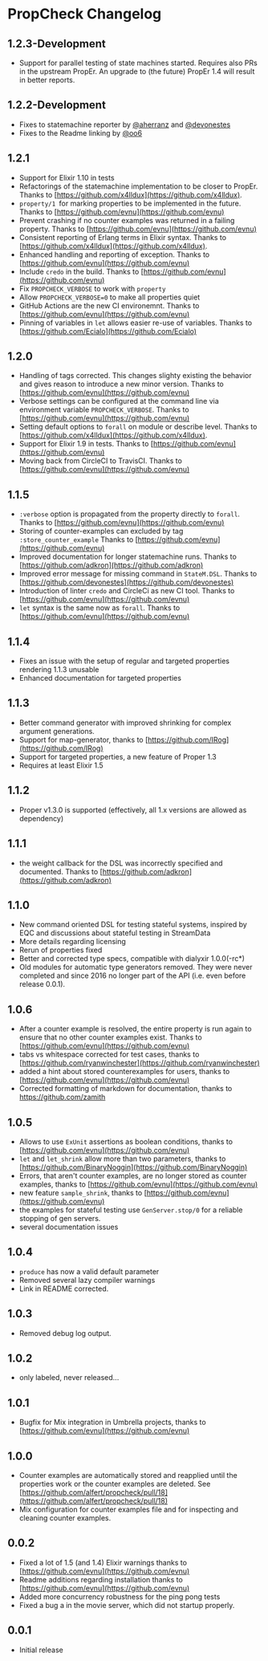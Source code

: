 # PropCheck Changelog

## 1.2.3-Development
* Support for parallel testing of state machines started. Requires also PRs in the upstream 
  PropEr. An upgrade to (the future) PropEr 1.4 will result in better reports. 
## 1.2.2-Development
* Fixes to statemachine reporter by [@aherranz](https://github.com/aherranz) and [@devonestes](https://github.com/devonestes) 
* Fixes to the Readme linking by [@oo6](https://github.com/oo6)

## 1.2.1
* Support for Elixir 1.10 in tests
* Refactorings of the statemachine implementation to be closer to PropEr. Thanks to [https://github.com/x4lldux](https://github.com/x4lldux). 
* `property/1 `for marking properties to be implemented in the future. 
   Thanks to [https://github.com/evnu](https://github.com/evnu)
* Prevent crashing if no counter examples was returned in a failing property. 
  Thanks to [https://github.com/evnu](https://github.com/evnu)
* Consistent reporting of Erlang terms in Elixir syntax. Thanks to [https://github.com/x4lldux](https://github.com/x4lldux).
* Enhanced handling and reporting of exception. Thanks to [https://github.com/evnu](https://github.com/evnu)
* Include `credo` in the build. Thanks to [https://github.com/evnu](https://github.com/evnu)
* Fix `PROPCHECK_VERBOSE` to work with `property`
* Allow `PROPCHECK_VERBOSE=0` to make all properties quiet
* GitHub Actions are the new CI environemnt.  Thanks to [https://github.com/evnu](https://github.com/evnu)
* Pinning of variables in `let` allows easier re-use of variables. Thanks to [https://github.com/Ecialo](https://github.com/Ecialo)

## 1.2.0
* Handling of tags corrected. This changes slighty existing the behavior and gives
  reason to introduce a new minor version. 
  Thanks to [https://github.com/evnu](https://github.com/evnu)
* Verbose settings can be configured at the command line via environment variable
  `PROPCHECK_VERBOSE`. Thanks to [https://github.com/evnu](https://github.com/evnu)
* Setting default options to `forall` on module or describe level.
  Thanks to [https://github.com/x4lldux](https://github.com/x4lldux).
* Support for Elixir 1.9 in tests. Thanks to [https://github.com/evnu](https://github.com/evnu)
* Moving back from CircleCI to TravisCI. Thanks to [https://github.com/evnu](https://github.com/evnu)

## 1.1.5
* `:verbose` option is propagated from the property directly to `forall`. 
    Thanks to [https://github.com/evnu](https://github.com/evnu)
* Storing of counter-examples can excluded by tag `:store_counter_example`
    Thanks to [https://github.com/evnu](https://github.com/evnu)
* Improved documentation for longer statemachine runs. Thanks
  to [https://github.com/adkron](https://github.com/adkron)
* Improved error message for missing command in `StateM.DSL`. 
  Thanks to [https://github.com/devonestes](https://github.com/devonestes)
* Introduction of linter `credo` and CircleCi as new CI tool. 
  Thanks to [https://github.com/evnu](https://github.com/evnu)
* `let` syntax is the same now as `forall`.
  Thanks to [https://github.com/evnu](https://github.com/evnu)

## 1.1.4
* Fixes an issue with the setup of regular and targeted properties rendering 1.1.3 unusable
* Enhanced documentation for targeted properties

## 1.1.3
* Better command generator with improved shrinking for complex argument generations.
* Support for map-generator, thanks to [https://github.com/IRog](https://github.com/IRog)
* Support for targeted properties, a new feature of Proper 1.3
* Requires at least Elixir 1.5

## 1.1.2
* Proper v1.3.0 is supported (effectively, all 1.x versions are allowed
  as dependency)

## 1.1.1
* the weight callback for the DSL was incorrectly specified and documented. Thanks
  to [https://github.com/adkron](https://github.com/adkron)

## 1.1.0
* New command oriented DSL for testing stateful systems, inspired by EQC and
  discussions about stateful testing in StreamData
* More details regarding licensing
* Rerun of properties fixed
* Better and corrected type specs, compatible with dialyxir 1.0.0(-rc*)
* Old modules for automatic type generators removed. They were never completed and
  since 2016 no longer part of the API (i.e. even before release 0.0.1).

## 1.0.6
* After a counter example is resolved, the entire property is run again to
  ensure that no other counter examples exist. Thanks to [https://github.com/evnu](https://github.com/evnu)
* tabs vs whitespace corrected for test cases, thanks to [https://github.com/ryanwinchester](https://github.com/ryanwinchester)
* added a hint about stored counterexamples for users, thanks to [https://github.com/evnu](https://github.com/evnu)
* Corrected formatting of markdown for documentation, thanks to https://github.com/zamith


## 1.0.5
* Allows to use `ExUnit` assertions as boolean conditions, thanks to [https://github.com/evnu](https://github.com/evnu)
* `let` and `let_shrink` allow more than two parameters, thanks to [https://github.com/BinaryNoggin](https://github.com/BinaryNoggin)
* Errors, that aren't counter examples, are no longer stored as counter examples,  thanks to [https://github.com/evnu](https://github.com/evnu)
* new feature `sample_shrink`, thanks to [https://github.com/evnu](https://github.com/evnu)
* the examples for stateful testing use `GenServer.stop/0` for a reliable
  stopping of gen servers.
* several documentation issues

## 1.0.4
* `produce` has now a valid default parameter
* Removed several lazy compiler warnings
* Link in README corrected.

## 1.0.3
* Removed debug log output.

## 1.0.2
* only labeled, never released...

## 1.0.1
* Bugfix for Mix integration in Umbrella projects, thanks to [https://github.com/evnu](https://github.com/evnu)

## 1.0.0
* Counter examples are automatically stored and reapplied until the properties work
  or the counter examples are deleted. See [https://github.com/alfert/propcheck/pull/18](https://github.com/alfert/propcheck/pull/18)
* Mix configuration for counter examples file and for inspecting and cleaning
  counter examples.

## 0.0.2
* Fixed a lot of 1.5 (and 1.4) Elixir warnings thanks to [https://github.com/evnu](https://github.com/evnu)
* Readme additions regarding installation thanks to [https://github.com/evnu](https://github.com/evnu)
* Added more concurrency robustness for the ping pong tests
* Fixed a bug a in the movie server, which did not startup properly.

## 0.0.1
* Initial release
